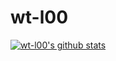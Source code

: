 # wt-l00
[![wt-l00's github stats](https://github-readme-stats.vercel.app/api?username=wt-l00)](https://github.com/anuraghazra/github-readme-stats)
